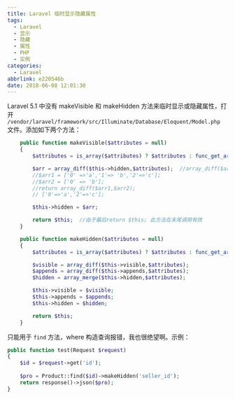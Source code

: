 ```yaml
---
title: Laravel 临时显示隐藏属性
tags:
  - Laravel
  - 显示
  - 隐藏
  - 属性
  - PHP
  - 实例
categories:
  - Laravel
abbrlink: e220546b
date: 2018-06-08 12:01:30
---
```

Laravel 5.1 中没有 makeVisible 和 makeHidden 方法来临时显示或隐藏属性，打开 `/vendor/laravel/framework/src/Illuminate/Database/Eloquent/Model.php` 文件。添加如下两个方法：

```php
    public function makeVisible($attributes = null)
    {
        $attributes = is_array($attributes) ? $attributes : func_get_args(); //func_get_args() 把函数接收到的参数转为数组

        $arr = array_diff($this->hidden,$attributes);  //array_diff($arr1,$arr2) 计算数组差集 这里用作删除元素，如： 
        //$arr1 = ['0' =>'a','1'=> 'b','2'=>'c']; 
        //$arr2 = ['0' => 'b'];
        //return array_diff($arr1,$arr2);
        // ['0'=>'a','2'=>'c'];

        $this->hidden = $arr;

        return $this;  //由于最后return $this; 此方法在末尾调用有效
    }

    public function makeHidden($attributes = null)
    {
        $attributes = is_array($attributes) ? $attributes : func_get_args();

        $visible = array_diff($this->visible,$attributes);
        $appends = array_diff($this->appends,$attributes);
        $hidden = array_merge($this->hidden,$attributes);

        $this->visible = $visible;
        $this->appends = $appends;
        $this->hidden = $hidden;

        return $this;
    }
```

只能用于 `find` 方法，where 构造查询报错，我也很绝望啊。示例：
```php
public function test(Request $request)
{
    $id = $request->get('id');
    
    $pro = Product::find($id)->makeHidden('seller_id');
    return response()->json($pro);
}
```

